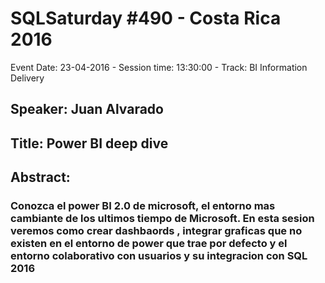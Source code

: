 # SQLSaturday #490 - Costa Rica 2016
Event Date: 23-04-2016 - Session time: 13:30:00 - Track: BI Information Delivery
## Speaker: Juan Alvarado
## Title: Power BI deep dive
## Abstract:
### Conozca el power BI 2.0 de microsoft, el entorno mas cambiante de los ultimos tiempo de Microsoft.  En esta sesion veremos como crear dashbaords , integrar graficas que no existen en el entorno de power que trae por defecto y el entorno colaborativo con usuarios y su integracion con SQL 2016
